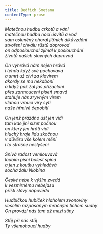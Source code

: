 ```yaml
---
title: Bedřich Smetana
contentType: prose
---
```


_Matečnou hudbu crkotů a vání  
matečnou hudbu nocí úsvitů a vod  
sám osluněný chorál jitřních díkůvzdání  
stvoření chválu růstů doprovod  
on odposlouchal zjímal k poslouchání  
životů našich slavných doprovod_

  

_On vyhrává nám nejen hrává  
i tehda když své pochovává  
a smrt už civí za klavírem  
akordy se mu nekaboní  
a když pak žal jas přizacloní  
přes zarmoucení píseň smavá  
stahuje nás zryvným vírem  
vlahou vroucí víry sytí  
naše hřmivé čepobití_

  

_On jenž prázdno úst jen vidí  
tam kde jiní slzet počnou  
on který jen hráti vidí  
hluchý hraje lidu skočnou  
v důvěru vše kolem mění  
i to strašné neslyšení_

  

_Snivá radost vemlouvavá  
loubím písní bolest spíná  
a jen z koutku vyhledává  
socha žalu Niobina_

  

_České nebe k výším zvedá  
k vesmírnému nebejasu  
příští slávy nápověda_

  

_Hudbičkou hubiček hlaholem zvonoviny  
veselím rozpásaným mračným tichem sudby  
On provází nás tam až mezi stíny_

  

_Stůj při nás stůj  
Ty všemohoucí hudby_
